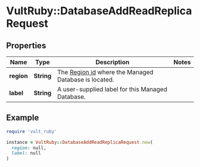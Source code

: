 # VultRuby::DatabaseAddReadReplicaRequest

## Properties

| Name | Type | Description | Notes |
| ---- | ---- | ----------- | ----- |
| **region** | **String** | The [Region id](#operation/list-regions) where the Managed Database is located. |  |
| **label** | **String** | A user-supplied label for this Managed Database. |  |

## Example

```ruby
require 'vult_ruby'

instance = VultRuby::DatabaseAddReadReplicaRequest.new(
  region: null,
  label: null
)
```

